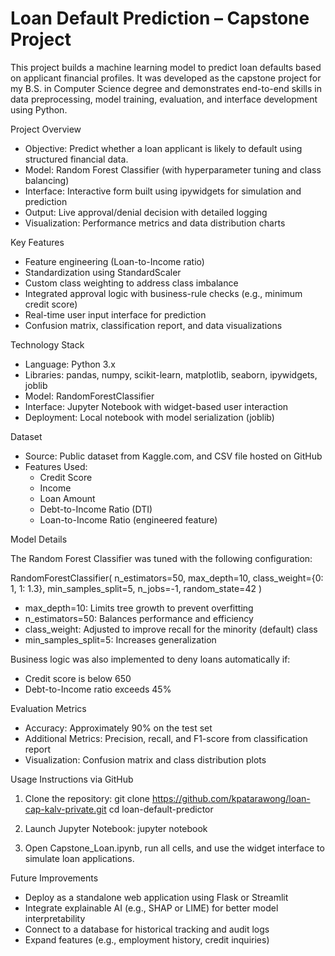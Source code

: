 # Loan Default Prediction – Capstone Project

This project builds a machine learning model to predict loan defaults based on applicant financial profiles. It was developed as the capstone project for my B.S. in Computer Science degree and demonstrates end-to-end skills in data preprocessing, model training, evaluation, and interface development using Python.

Project Overview

- Objective: Predict whether a loan applicant is likely to default using structured financial data.
- Model: Random Forest Classifier (with hyperparameter tuning and class balancing)
- Interface: Interactive form built using ipywidgets for simulation and prediction
- Output: Live approval/denial decision with detailed logging
- Visualization: Performance metrics and data distribution charts

Key Features

- Feature engineering (Loan-to-Income ratio)
- Standardization using StandardScaler
- Custom class weighting to address class imbalance
- Integrated approval logic with business-rule checks (e.g., minimum credit score)
- Real-time user input interface for prediction
- Confusion matrix, classification report, and data visualizations

Technology Stack

- Language: Python 3.x
- Libraries: pandas, numpy, scikit-learn, matplotlib, seaborn, ipywidgets, joblib
- Model: RandomForestClassifier
- Interface: Jupyter Notebook with widget-based user interaction
- Deployment: Local notebook with model serialization (joblib)

Dataset

- Source: Public dataset from Kaggle.com, and CSV file hosted on GitHub 
- Features Used:
  - Credit Score
  - Income
  - Loan Amount
  - Debt-to-Income Ratio (DTI)
  - Loan-to-Income Ratio (engineered feature)

Model Details

The Random Forest Classifier was tuned with the following configuration:

RandomForestClassifier(
    n_estimators=50,
    max_depth=10,
    class_weight={0: 1, 1: 1.3},
    min_samples_split=5,
    n_jobs=-1,
    random_state=42
)

- max_depth=10: Limits tree growth to prevent overfitting
- n_estimators=50: Balances performance and efficiency
- class_weight: Adjusted to improve recall for the minority (default) class
- min_samples_split=5: Increases generalization

Business logic was also implemented to deny loans automatically if:
- Credit score is below 650
- Debt-to-Income ratio exceeds 45%

Evaluation Metrics

- Accuracy: Approximately 90% on the test set
- Additional Metrics: Precision, recall, and F1-score from classification report
- Visualization: Confusion matrix and class distribution plots

Usage Instructions via GitHub

1. Clone the repository:
    git clone https://github.com/kpatarawong/loan-cap-kalv-private.git
    cd loan-default-predictor

2. Launch Jupyter Notebook:
    jupyter notebook

3. Open Capstone_Loan.ipynb, run all cells, and use the widget interface to simulate loan applications.

Future Improvements

- Deploy as a standalone web application using Flask or Streamlit
- Integrate explainable AI (e.g., SHAP or LIME) for better model interpretability
- Connect to a database for historical tracking and audit logs
- Expand features (e.g., employment history, credit inquiries)
